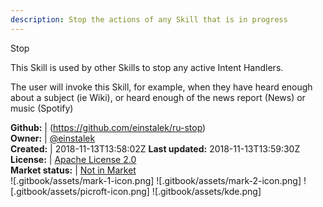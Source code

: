 ```yaml
---
description: Stop the actions of any Skill that is in progress
---
```

Stop

This Skill is used by other Skills to stop any active Intent Handlers.

The user will invoke this Skill, for example, when they have heard enough about a subject (ie Wiki), or heard enough of the news report (News) or music (Spotify)

**Github:** | (https://github.com/einstalek/ru-stop)  
**Owner:** | [@einstalek](https://github.com/einstalek)  
**Created:** | 2018-11-13T13:58:02Z  **Last updated:** 2018-11-13T13:59:30Z  
**License:** | [Apache License 2.0](https://api.github.com/licenses/apache-2.0)  
**Market status:** | [Not in Market](https://market.mycroft.ai/skill/)  
 ![.gitbook/assets/mark-1-icon.png]  ![.gitbook/assets/mark-2-icon.png]  ![.gitbook/assets/picroft-icon.png]  ![.gitbook/assets/kde.png]  
